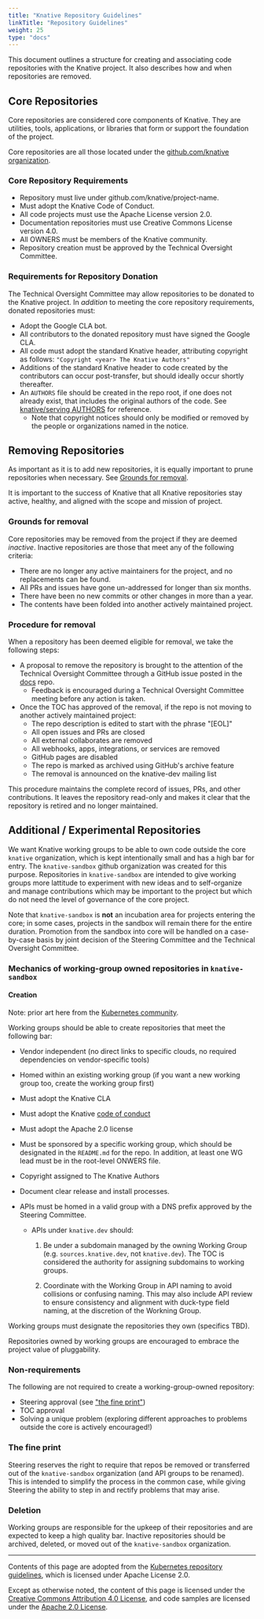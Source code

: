 ```yaml
---
title: "Knative Repository Guidelines"
linkTitle: "Repository Guidelines"
weight: 25
type: "docs"
---
```


This document outlines a structure for creating and associating code
repositories with the Knative project. It also describes how and when
repositories are removed.

## Core Repositories

Core repositories are considered core components of Knative. They are utilities,
tools, applications, or libraries that form or support the foundation of the
project.

Core repositories are all those located under the
[github.com/knative organization](https://github.com/knative).

### Core Repository Requirements

- Repository must live under github.com/knative/project-name.
- Must adopt the Knative Code of Conduct.
- All code projects must use the Apache License version 2.0.
- Documentation repositories must use Creative Commons License version 4.0.
- All OWNERS must be members of the Knative community.
- Repository creation must be approved by the Technical Oversight Committee.

### Requirements for Repository Donation

The Technical Oversight Committee may allow repositories to be donated to the
Knative project. In _addition_ to meeting the core repository requirements,
donated repositories must:

- Adopt the Google CLA bot.
- All contributors to the donated repository must have signed the Google CLA.
- All code must adopt the standard Knative header, attributing copyright as
  follows: `"Copyright <year> The Knative Authors"`
- Additions of the standard Knative header to code created by the contributors
  can occur post-transfer, but should ideally occur shortly thereafter.
- An `AUTHORS` file should be created in the repo root, if one does not already
  exist, that includes the original authors of the code. See
  [knative/serving AUTHORS](https://github.com/knative/serving/blob/master/AUTHORS)
  for reference.
  - Note that copyright notices should only be modified or removed by the people
    or organizations named in the notice.

## Removing Repositories

As important as it is to add new repositories, it is equally important to prune
repositories when necessary. See [Grounds for removal](#grounds-for-removal).

It is important to the success of Knative that all Knative repositories stay
active, healthy, and aligned with the scope and mission of project.

### Grounds for removal

Core repositories may be removed from the project if they are deemed _inactive_.
Inactive repositories are those that meet any of the following criteria:

- There are no longer any active maintainers for the project, and no
  replacements can be found.
- All PRs and issues have gone un-addressed for longer than six months.
- There have been no new commits or other changes in more than a year.
- The contents have been folded into another actively maintained project.

### Procedure for removal

When a repository has been deemed eligible for removal, we take the following
steps:

- A proposal to remove the repository is brought to the attention of the
  Technical Oversight Committee through a GitHub issue posted in the
  [docs](https://github.com/knative/docs) repo.
  - Feedback is encouraged during a Technical Oversight Committee meeting before
    any action is taken.
- Once the TOC has approved of the removal, if the repo is not moving to another
  actively maintained project:
  - The repo description is edited to start with the phrase "[EOL]"
  - All open issues and PRs are closed
  - All external collaborates are removed
  - All webhooks, apps, integrations, or services are removed
  - GitHub pages are disabled
  - The repo is marked as archived using GitHub's archive feature
  - The removal is announced on the knative-dev mailing list

This procedure maintains the complete record of issues, PRs, and other
contributions. It leaves the repository read-only and makes it clear that the
repository is retired and no longer maintained.

## Additional / Experimental Repositories

We want Knative working groups to be able to own code outside the core `knative`
organization, which is kept intentionally small and has a high bar for entry.
The `knative-sandbox` github organization was created for this purpose.
Repositories in `knative-sandbox` are intended to give working groups more
lattitude to experiment with new ideas and to self-organize and manage
contributions which may be important to the project but which do not need the
level of governance of the core project.

Note that `knative-sandbox` is **not** an incubation area for projects entering
the core; in some cases, projects in the sandbox will remain there for the
entire duration. Promotion from the sandbox into core will be handled on a
case-by-case basis by joint decision of the Steering Committee and the Technical
Oversight Committee.

### Mechanics of working-group owned repositories in `knative-sandbox`

#### Creation

Note: prior art here from the
[Kubernetes community](https://github.com/kubernetes/community/blob/master/github-management/kubernetes-repositories.md).

Working groups should be able to create repositories that meet the following
bar:

- Vendor independent (no direct links to specific clouds, no required
  dependencies on vendor-specific tools)

- Homed within an existing working group (if you want a new working group too,
  create the working group first)

- Must adopt the Knative CLA

- Must adopt the Knative
  [code of conduct](https://github.com/knative/community/blob/master/CODE-OF-CONDUCT.md)

- Must adopt the Apache 2.0 license

- Must be sponsored by a specific working group, which should be designated in
  the `README.md` for the repo. In addition, at least one WG lead must be in the
  root-level ONWERS file.

- Copyright assigned to The Knative Authors

- Document clear release and install processes.

- APIs must be homed in a valid group with a DNS prefix approved by the Steering
  Committee.

  - APIs under `knative.dev` should:

    1. Be under a subdomain managed by the owning Working Group (e.g.
       `sources.knative.dev`, not `knative.dev`). The TOC is considered the
       authority for assigning subdomains to working groups.

    1. Coordinate with the Working Group in API naming to avoid collisions or
       confusing naming. This may also include API review to ensure consistency
       and alignment with duck-type field naming, at the discretion of the
       Workning Group.

Working groups must designate the repositories they own (specifics TBD).

Repositories owned by working groups are encouraged to embrace the project value
of pluggability.

### Non-requirements

The following are not required to create a working-group-owned repository:

- Steering approval (see ["the fine print"](#the-fine-print))
- TOC approval
- Solving a unique problem (exploring different approaches to problems outside
  the core is actively encouraged!)

### The fine print

Steering reserves the right to require that repos be removed or transferred out
of the `knative-sandbox` organization (and API groups to be renamed). This is
intended to simplify the process in the common case, while giving Steering the
ability to step in and rectify problems that may arise.

### Deletion

Working groups are responsible for the upkeep of their repositories and are
expected to keep a high quality bar. Inactive repositories should be archived,
deleted, or moved out of the `knative-sandbox` organization.

---

Contents of this page are adopted from the
[Kubernetes repository guidelines](https://github.com/kubernetes/community/blob/master/github-management/kubernetes-repositories.md),
which is licensed under Apache License 2.0.

Except as otherwise noted, the content of this page is licensed under the
[Creative Commons Attribution 4.0 License](https://creativecommons.org/licenses/by/4.0/),
and code samples are licensed under the
[Apache 2.0 License](https://www.apache.org/licenses/LICENSE-2.0).
